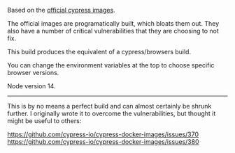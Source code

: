 
Based on the [official cypress images](https://github.com/cypress-io/cypress-docker-images).

The official images are programatically built, which bloats them out. They also have a number of critical vulnerabilities that they are choosing to not fix.

This build produces the equivalent of a cypress/browsers build.

You can change the environment variables at the top to choose specific browser versions.

Node version 14.

-----

This is by no means a perfect build and can almost certainly be shrunk further. I originally wrote it to overcome the vulnerabilities, but thought it might be useful to others:

https://github.com/cypress-io/cypress-docker-images/issues/370
https://github.com/cypress-io/cypress-docker-images/issues/380